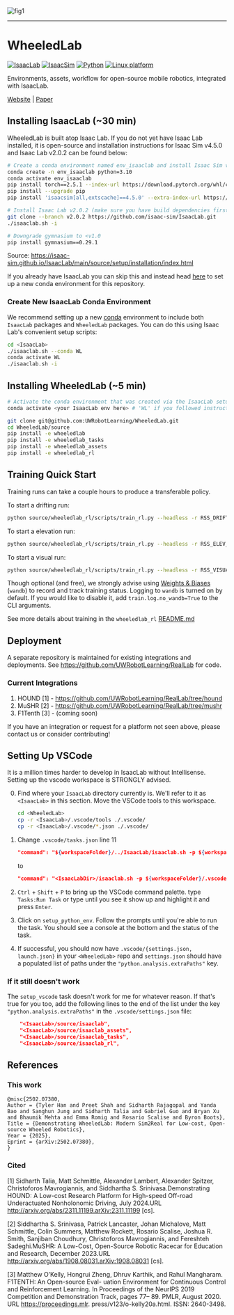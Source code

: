 <img src="docs/media/fig1.png" alt="fig1" />

---

# WheeledLab

[![IsaacLab](https://img.shields.io/badge/IsaacLab-2.0.0-silver.svg)](https://isaac-sim.github.io/IsaacLab/v2.0.0/)
[![IsaacSim](https://img.shields.io/badge/IsaacSim-4.5.0-silver.svg)](https://docs.isaacsim.omniverse.nvidia.com/latest/index.html)
[![Python](https://img.shields.io/badge/python-3.10-blue.svg)](https://docs.python.org/3/whatsnew/3.10.html)
[![Linux platform](https://img.shields.io/badge/platform-linux--64-orange.svg)](https://releases.ubuntu.com/20.04/)

Environments, assets, workflow for open-source mobile robotics, integrated with IsaacLab.

[Website](https://uwrobotlearning.github.io/WheeledLab/) | [Paper](https://arxiv.org/abs/2502.07380)

## Installing IsaacLab (~30 min)

WheeledLab is built atop Isaac Lab. If you do not yet have Isaac Lab installed, it is open-source and installation instructions for Isaac Sim v4.5.0 and Isaac Lab v2.0.2 can be found below:

```bash
# Create a conda environment named env_isaaclab and install Isaac Sim v4.5.0 in it:
conda create -n env_isaaclab python=3.10
conda activate env_isaaclab
pip install torch==2.5.1 --index-url https://download.pytorch.org/whl/cu121 # Or `pip install torch==2.5.1 --index-url https://download.pytorch.org/whl/cu118` for CUDA 11
pip install --upgrade pip
pip install 'isaacsim[all,extscache]==4.5.0' --extra-index-url https://pypi.nvidia.com

# Install Isaac Lab v2.0.2 (make sure you have build dependencies first, e.g. `sudo apt install cmake build-essential` on ubuntu)
git clone --branch v2.0.2 https://github.com/isaac-sim/IsaacLab.git
./isaaclab.sh -i

# Downgrade gymnasium to <v1.0
pip install gymnasium==0.29.1
```

Source: https://isaac-sim.github.io/IsaacLab/main/source/setup/installation/index.html

If you already have IsaacLab you can skip this and instead head [here](#create-new-isaaclab-conda-environment) to set up a new conda environment for this repository.

### Create New IsaacLab Conda Environment

We recommend setting up a new [conda](https://docs.conda.io/projects/conda/en/stable/user-guide/install/index.html) environment to include both `IsaacLab` packages and `WheeledLab` packages. You can do this using Isaac Lab's convenient setup scripts:

```bash
cd <IsaacLab>
./isaaclab.sh --conda WL
conda activate WL
./isaaclab.sh -i
```

## Installing WheeledLab (~5 min)

```bash
# Activate the conda environment that was created via the IsaacLab setup.
conda activate <your IsaacLab env here> # 'WL' if you followed instructions above

git clone git@github.com:UWRobotLearning/WheeledLab.git
cd WheeledLab/source
pip install -e wheeledlab
pip install -e wheeledlab_tasks
pip install -e wheeledlab_assets
pip install -e wheeledlab_rl
```

## Training Quick Start

Training runs can take a couple hours to produce a transferable policy.

To start a drifting run:

```bash
python source/wheeledlab_rl/scripts/train_rl.py --headless -r RSS_DRIFT_CONFIG
```

To start a elevation run:

```bash
python source/wheeledlab_rl/scripts/train_rl.py --headless -r RSS_ELEV_CONFIG
```

To start a visual run:

```bash
python source/wheeledlab_rl/scripts/train_rl.py --headless -r RSS_VISUAL_CONFIG
```

Though optional (and free), we strongly advise using [Weights & Biases](https://wandb.ai/site/) (`wandb`) to record and track training status. Logging to `wandb` is turned on by default. If you would like to disable it, add `train.log.no_wandb=True` to the CLI arguments.

See more details about training in the `wheeledlab_rl` [README.md](source/wheeledlab_rl/docs/README.md)

## Deployment

A separate repository is maintained for existing integrations and deployments. See https://github.com/UWRobotLearning/RealLab for code.

### Current Integrations

1. HOUND [1] - https://github.com/UWRobotLearning/RealLab/tree/hound
2. MuSHR [2] - https://github.com/UWRobotLearning/RealLab/tree/mushr
3. F1Tenth [3] - (coming soon)

If you have an integration or request for a platform not seen above, please contact us or consider contributing!

## Setting Up VSCode

It is a million times harder to develop in IsaacLab without Intellisense. Setting up the vscode workspace is
STRONGLY advised.

0. Find where your `IsaacLab` directory currently is. We'll refer to it as `<IsaacLab>` in this section. Move the VSCode tools to this workspace.

   ```bash
   cd <WheeledLab>
   cp -r <IsaacLab>/.vscode/tools ./.vscode/
   cp -r <IsaacLab>/.vscode/*.json ./.vscode/
   ```

1. Change `.vscode/tasks.json` line 11

   ```json
   "command": "${workspaceFolder}/../IsaacLab/isaaclab.sh -p ${workspaceFolder}/.vscode/tools/setup_vscode.py"
   ```

   to

   ```json
   "command": "<IsaacLabDir>/isaaclab.sh -p ${workspaceFolder}/.vscode/tools/setup_vscode.py"
   ```

2. `Ctrl` + `Shift` + `P` to bring up the VSCode command palette. type `Tasks:Run Task` or type until you see it show up and highlight it and press `Enter`.
3. Click on `setup_python_env`. Follow the prompts until you're able to run the task. You should see a console at the bottom and the status of the task.
4. If successful, you should now have `.vscode/{settings.json, launch.json}` in your `<WheeledLab>` repo and `settings.json` should have a populated list of paths under the `"python.analysis.extraPaths"` key.

### If it still doesn't work

The `setup_vscode` task doesn't work for me for whatever reason. If that's true for you too, add the following lines to the end of the list under the key `"python.analysis.extraPaths"` in the `.vscode/settings.json` file:

```json
    "<IsaacLab>/source/isaaclab",
    "<IsaacLab>/source/isaaclab_assets",
    "<IsaacLab>/source/isaaclab_tasks",
    "<IsaacLab>/source/isaaclab_rl",
```

## References

### This work

```
@misc{2502.07380,
Author = {Tyler Han and Preet Shah and Sidharth Rajagopal and Yanda Bao and Sanghun Jung and Sidharth Talia and Gabriel Guo and Bryan Xu and Bhaumik Mehta and Emma Romig and Rosario Scalise and Byron Boots},
Title = {Demonstrating WheeledLab: Modern Sim2Real for Low-cost, Open-source Wheeled Robotics},
Year = {2025},
Eprint = {arXiv:2502.07380},
}
```

### Cited

[1] Sidharth Talia, Matt Schmittle, Alexander Lambert, Alexander Spitzer, Christoforos Mavrogiannis, and Siddhartha S. Srinivasa.Demonstrating HOUND: A Low-cost Research Platform for High-speed Off-road Underactuated Nonholonomic Driving, July 2024.URL http://arxiv.org/abs/2311.11199.arXiv:2311.11199 [cs].

[2] Siddhartha S. Srinivasa, Patrick Lancaster, Johan Michalove, Matt Schmittle, Colin Summers, Matthew Rockett, Rosario Scalise, Joshua R. Smith, Sanjiban Choudhury, Christoforos Mavrogiannis, and Fereshteh Sadeghi.MuSHR: A Low-Cost, Open-Source Robotic Racecar for Education and Research, December 2023.URL http://arxiv.org/abs/1908.08031.arXiv:1908.08031 [cs].

[3] Matthew O’Kelly, Hongrui Zheng, Dhruv Karthik, and Rahul Mangharam. F1TENTH: An Open-source Eval- uation Environment for Continuous Control and Reinforcement Learning. In Proceedings of the NeurIPS 2019 Competition and Demonstration Track, pages 77– 89. PMLR, August 2020. URL https://proceedings.mlr. press/v123/o-kelly20a.html. ISSN: 2640-3498.
